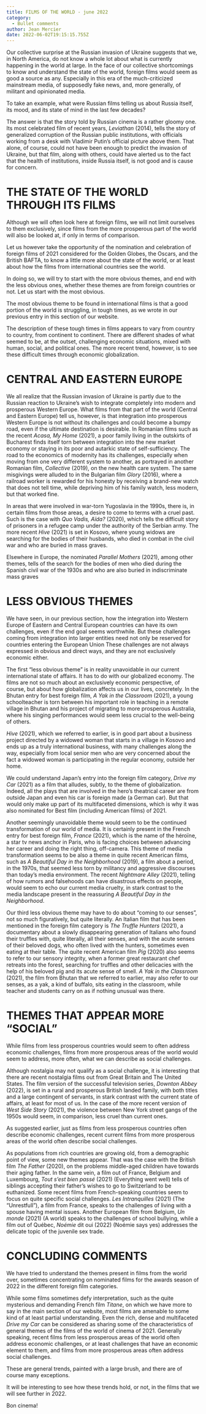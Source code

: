 ```yaml
---
title: FILMS OF THE WORLD - june 2022
category:
  - Bullet comments
author: Jean Mercier
date: 2022-06-02T19:15:15.755Z
---
```

Our collective surprise at the Russian invasion of Ukraine suggests that we, in North America, do not know a whole lot about what is currently happening in the world at large. 
In the face of our collective shortcomings to know and understand  the state of the world, foreign films would seem as good a source as any. Especially in this era of the much-criticized mainstream media, of supposedly fake news, and, more generally, of militant and opinionated media.

To take an example, what were Russian films telling us about Russia itself, its mood, and its state of mind in the last few decades?

The answer is that the story told by Russian cinema is a rather gloomy one. Its most celebrated film of recent years, *Leviathan* (2014), tells the story of generalized corruption of the Russian public institutions, with officials working from a desk with Vladimir Putin’s official picture above them. That alone, of course, could not have been enough to predict the invasion of Ukraine, but that film, along with others, could have alerted us to the fact that the health of institutions, inside Russia itself, is not good and is cause for concern.  

# THE STATE OF THE WORLD THROUGH ITS FILMS

Although we will often look here at foreign films, we will not limit ourselves to them exclusively, since films from the more prosperous part of the world will also be looked at, if only in terms of comparison.

Let us however take the opportunity of the nomination and celebration of foreign films of 2021 considered for the Golden Globes, the Oscars, and the British BAFTA, to know a little more about the state of the world, or at least about how the films from international countries see the world.

In doing so, we will try to start with the more obvious themes, and end with the less obvious ones, whether these themes are from foreign countries or not.
Let us start with the most obvious.

The most obvious theme to be found in international films is that a good portion of the world is struggling, in tough times, as we wrote in our previous entry in this section of our website.

The description of these tough times in films appears to vary from country to country, from continent to continent. There are different shades of what seemed to be, at the outset, challenging economic situations, mixed with human, social, and political ones. The more recent trend, however, is to see these difficult times through economic globalization.

# CENTRAL AND EASTERN EUROPE

We all realize that the Russian invasion of Ukraine is partly due to the Russian reaction to Ukraine’s wish to integrate completely into modern and prosperous Western Europe. 
What films from that part of the world (Central and Eastern Europe) tell us, however, is that integration into prosperous Western Europe is not without its challenges and could become a bumpy road, even if the ultimate destination is desirable. In Romanian films such as the recent *Acasa, My Home* (2021), a poor family living in the outskirts of Bucharest finds itself torn between integration into the new market economy or staying in its poor and autarkic state of self-sufficiency. The road to the economics of modernity has its challenges, especially when moving from one very different system to another, as portrayed in another Romanian film, *Collective* (2019), on the new health care system. The same misgivings were alluded to in the Bulgarian film *Glory* (2016), where a railroad worker is rewarded for his honesty by receiving a brand-new watch that does not tell time, while depriving him of his family watch, less modern, but that worked fine.

In areas that were involved in war-torn Yugoslavia in the 1990s, there is, in certain films from those areas, a desire to come to terms with a cruel past. Such is the case with *Quo Vadis, Aïda?* (2020), which tells the difficult story of prisoners in a refugee camp under the authority of the Serbian army. The more recent *Hive* (2021) is set in Kosovo, where young widows are searching for the bodies of their husbands, who died in combat in the civil war and who are buried in mass graves.

 Elsewhere in Europe, the nominated *Parallel Mothers* (2021), among other themes, tells of the search for the bodies of men who died during the Spanish civil war of the 1930s and who are also buried in indiscriminate mass graves

# LESS OBVIOUS THEMES

We have seen, in our previous section, how the integration into Western Europe of Eastern and Central European countries can have its own challenges, even if the end goal seems worthwhile. But these challenges coming from integration into larger entities need not only be reserved for countries entering the European Union
These challenges are not always expressed in obvious and direct ways, and they are not exclusively economic either.

The first “less obvious theme” is in reality unavoidable in our current international state of affairs. It has to do with our globalized economy. The films are not so much about an exclusively economic perspective, of course, but about how globalization affects us in our lives, concretely. In the Bhutan entry for best foreign film, *A Yak in the Classroom* (2021), a young schoolteacher is torn between his important role in teaching in a remote village in Bhutan and his project of migrating to more prosperous Australia, where his singing performances would seem less crucial to the well-being of others.

*Hive* (2021), which we referred to earlier, is in good part about a business project directed by a widowed woman that starts in a village in Kosovo and ends up as a truly international business, with many challenges along the way, especially from local senior men who are very concerned about the fact a widowed woman is participating in the regular economy, outside her home.

We could understand Japan’s entry into the foreign film category, *Drive my Car* (2021) as a film that alludes, subtly, to the theme of globalization. Indeed, all the plays that are involved in the hero’s theatrical career are from outside Japan and even his car is foreign made (a German car). But that would only make up part of its multifaceted dimensions, which is why it was also nominated for Best film (including American films) of 2021.

Another seemingly unavoidable theme would seem to be the continued transformation of our world of media. It is certainly present in the French entry for best foreign film, *France* (2021), which is the name of the héroïne, a star tv news anchor in Paris, who is facing choices between advancing her career and doing the right thing, off-camera. This theme of media transformation seems to be also a theme in quite recent American films, such as *A Beautiful Day in the Neighborhood* (2019), a film about a period, in the 1970s, that seemed less torn by militancy and aggressive discourses than today’s media environment. The recent *Nightmare Alley* (2021), telling of how rumors and falsehoods can have disastrous effects on people, would seem to echo our current media cruelty, in stark contrast to the media landscape present in the reassuring *A Beautiful Day in the Neighborhood*.

Our third less obvious theme may have to do about “coming to our senses”, not so much figuratively, but quite literally. An Italian film that has been mentioned in the foreign film category is *The Truffle Hunters* (2021), a documentary about a slowly disappearing generation of Italians who found their truffles with, quite literally, all their senses, and with the acute senses of their beloved dogs, who often lived with the hunters, sometimes even eating at their table. The quite recent American film *Pig* (2020) also seems to refer to our sensory integrity, when a former great restaurant chef retreats into the forest, searching for truffles and other delicacies with the help of his beloved pig and its acute sense of smell.  *A Yak in the Classroom* (2021), the film from Bhutan that we referred to earlier, may also refer to our senses, as a yak, a kind of buffalo, sits eating in the classroom, while teacher and students carry on as if nothing unusual was there. 

# THEMES THAT APPEAR MORE “SOCIAL”

While films from less prosperous countries would seem to often address economic challenges, films from more prosperous areas of the world would seem to address, more often, what we can describe as social challenges.

Although nostalgia may not qualify as a social challenge, it is interesting that there are recent nostalgia films out from Great Britain and The United States. The film version of the successful television series, *Downton Abbey* (2022), is set in a rural and prosperous British landed family, with both titles and a large contingent of servants, in stark contrast with the current state of affairs, at least for most of us. In the case of the more recent version of *West Side Story* (2021), the violence between New York street gangs of the 1950s would seem, in comparison, less cruel than current ones.

As suggested earlier, just as films from less prosperous countries often describe economic challenges, recent current films from more prosperous areas of the world often describe social challenges.

As populations from rich countries are growing old, from a demographic point of view, some new themes appear. That was the case with the British film *The Father* (2020), on the problems middle-aged children have towards their aging father. In the same vein, a film out of France, Belgium and Luxembourg, *Tout s’est bien passé* (2021) (Everything went well) tells of siblings accepting their father’s wishes to go to Switzerland to be euthanized. 
Some recent films from French-speaking countries seem to focus on quite specific social challenges. *Les Intranquilles* (2021) (The “Unrestfull”), a film from France, speaks to the challenges of living with a spouse having mental issues. Another European film from Belgium, *Un monde* (2021) (A world) speaks to the challenges of school bullying, while a film out of Québec, *Noémie* dit oui (2022) (Noémie says yes) addresses the delicate topic of the juvenile sex trade.

# CONCLUDING COMMENTS

We have tried to understand the themes present in films from the world over, sometimes concentrating on nominated films for the awards season of 2022 in the different foreign film categories.

While some films sometimes defy interpretation, such as the quite mysterious and demanding French film *Titane*, on which we have more to say in the main section of our website, most films are amenable to some kind of at least partial understanding. Even the rich, dense and multifaceted *Drive my Car* can be considered as sharing some of the characteristics of general themes of the films of the world of cinema of 2021.
Generally speaking, recent films from less prosperous areas of the world often address economic challenges, or at least challenges that have an economic element to them, and films from more prosperous areas often address social challenges.

These are general trends, painted with a large brush, and there are of course many exceptions.

It will be interesting to see how these trends hold, or not, in the films that we will see further in 2022.

Bon cinema!